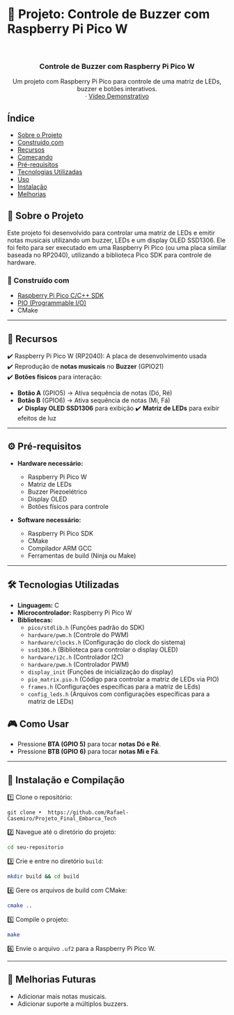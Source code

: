 # 🎵 Projeto: Controle de Buzzer com Raspberry Pi Pico W


<br/>
<div align="center">
  <h3 align="center">Controle de Buzzer com Raspberry Pi Pico W</h3>

  <p align="center">
    Um projeto com Raspberry Pi Pico para controle de uma matriz de LEDs, buzzer e botões interativos.
    <br/>
    ·
    <a href="https://www.youtube.com/">Vídeo Demonstrativo</a>
  </p>
</div>


## Índice
- [Sobre o Projeto](#sobre-o-projeto)
- [Construído com](#construído-com)
- [Recursos](#recursos)
- [Começando](#começando)
- [Pré-requisitos](#pré-requisitos)
- [Tecnologias Utilizadas](#uso)
- [Uso](#uso)
- [Instalação](#instalação)
- [Melhorias](#contribuindo)


## 📌 Sobre o Projeto

Este projeto foi desenvolvido para controlar uma matriz de LEDs e emitir notas musicais utilizando um buzzer, LEDs e um display OLED SSD1306. Ele foi feito para ser executado em uma Raspberry Pi Pico (ou uma placa similar baseada no RP2040), utilizando a biblioteca Pico SDK para controle de hardware.

### 🔧 Construído com

* [Raspberry Pi Pico C/C++ SDK](https://www.raspberrypi.com/documentation/microcontrollers/c_sdk.html)
* [PIO (Programmable I/O)](https://www.raspberrypi.com/documentation/microcontrollers/raspberry-pi-pico.html#programmable-io)
* CMake

---

## 🎯 Recursos

✔️ Raspberry Pi Pico W (RP2040): A placa de desenvolvimento usada  
✔️ Reprodução de **notas musicais** no **Buzzer** (GPIO21)  
✔️ **Botões físicos** para interação:  
   - **Botão A** (GPIO5) → Ativa sequência de notas (Dó, Ré)  
   - **Botão B** (GPIO6) → Ativa sequência de notas (Mi, Fá)  
✔️ **Display OLED SSD1306** para exibição
✔️ **Matriz de LEDs** para exibir efeitos de luz

---

## ⚙️ Pré-requisitos

- **Hardware necessário:**
  - Raspberry Pi Pico W
  - Matriz de LEDs 
  - Buzzer Piezoelétrico 
  - Display OLED  
  - Botões físicos para controle

- **Software necessário:**
  - Raspberry Pi Pico SDK
  - CMake
  - Compilador ARM GCC
  - Ferramentas de build (Ninja ou Make)

---

## 🛠️ Tecnologias Utilizadas
- **Linguagem:** C
- **Microcontrolador:** Raspberry Pi Pico W
- **Bibliotecas:**
  - `pico/stdlib.h` (Funções padrão do SDK)
  - `hardware/pwm.h` (Controle do PWM)
  - `hardware/clocks.h` (Configuração do clock do sistema)
  - `ssd1306.h` (Biblioteca para controlar o display OLED)
  - `hardware/i2c.h` (Controlador I2C)
  - `hardware/pwm.h` (Controlador PWM)
  - `display_init` (Funções de inicialização do display)
  - `pio_matrix.pio.h` (Código para controlar a matriz de LEDs via PIO)
  - `frames.h` (Configurações específicas para a matriz de LEds)
  - `config_leds.h` (Arquivos com configurações específicas para a matriz de LEDs)

## 🎮 Como Usar
- Pressione **BTA (GPIO 5)** para tocar **notas Dó e Ré**.
- Pressione **BTB (GPIO 6)** para tocar **notas Mi e Fá**.

---

## 🔧 Instalação e Compilação

1️⃣ Clone o repositório:
   ```
   git clone •	https://github.com/Rafael-Casemiro/Projeto_Final_Embarca_Tech
   ```
2️⃣ Navegue até o diretório do projeto:
   ```sh
   cd seu-repositorio
   ```
3️⃣ Crie e entre no diretório `build`:
   ```sh
   mkdir build && cd build
   ```
4️⃣ Gere os arquivos de build com CMake:
   ```sh
   cmake ..
   ```
5️⃣ Compile o projeto:
   ```sh
   make
   ```
6️⃣ Envie o arquivo `.uf2` para a Raspberry Pi Pico W.

---

## 📌 Melhorias Futuras
- Adicionar mais notas musicais.
- Adicionar suporte a múltiplos buzzers.



   

